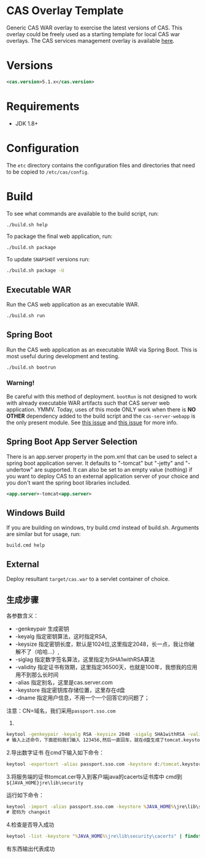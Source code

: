 CAS Overlay Template
============================

Generic CAS WAR overlay to exercise the latest versions of CAS. This overlay could be freely used as a starting template for local CAS war overlays. The CAS services management overlay is available [here](https://github.com/apereo/cas-services-management-overlay).

# Versions

```xml
<cas.version>5.1.x</cas.version>
```

# Requirements
* JDK 1.8+

# Configuration

The `etc` directory contains the configuration files and directories that need to be copied to `/etc/cas/config`.

# Build

To see what commands are available to the build script, run:

```bash
./build.sh help
```

To package the final web application, run:

```bash
./build.sh package
```

To update `SNAPSHOT` versions run:

```bash
./build.sh package -U
```


## Executable WAR

Run the CAS web application as an executable WAR.

```bash
./build.sh run
```

## Spring Boot

Run the CAS web application as an executable WAR via Spring Boot. This is most useful during development and testing.

```bash
./build.sh bootrun
```

### Warning!

Be careful with this method of deployment. `bootRun` is not designed to work with already executable WAR artifacts such that CAS server web application. YMMV. Today, uses of this mode ONLY work when there is **NO OTHER** dependency added to the build script and the `cas-server-webapp` is the only present module. See [this issue](https://github.com/apereo/cas/issues/2334) and [this issue](https://github.com/spring-projects/spring-boot/issues/8320) for more info.


## Spring Boot App Server Selection
There is an app.server property in the pom.xml that can be used to select a spring boot application server.
It defaults to "-tomcat" but "-jetty" and "-undertow" are supported. 
It can also be set to an empty value (nothing) if you want to deploy CAS to an external application server of your choice and you don't want the spring boot libraries included. 

```xml
<app.server>-tomcat<app.server>
```

## Windows Build
If you are building on windows, try build.cmd instead of build.sh. Arguments are similar but for usage, run:  

```
build.cmd help
```

## External

Deploy resultant `target/cas.war`  to a servlet container of choice.


## 生成步骤
各参数含义：
  * -genkeypair 生成密钥
  * -keyalg 指定密钥算法，这时指定RSA,
  * -keysize 指定密钥长度，默认是1024位,这里指定2048，长一点，我让你破解不了（哈哈...）,
  * -siglag 指定数字签名算法，这里指定为SHA1withRSA算法
  * -validity 指定证书有效期，这里指定36500天，也就是100年，我想我的应用用不到那么长时间
  * -alias 指定别名，这里是cas.server.com
  * -keystore 指定密钥库存储位置，这里存在d盘
  * -dname 指定用户信息，不用一个一个回答它的问题了；

  注意：CN=域名，我们采用`passport.sso.com`

1.
```cmd
keytool -genkeypair -keyalg RSA -keysize 2048 -sigalg SHA1withRSA -validity 36500 -alias passport.sso.com -keystore d:/tomcat.keystore -dname "CN=passport.sso.com,OU=sunrizetech,O=esaleb,L=GuangZhou,ST=GuangDong,C=CN"
# 输入上述命令，下面密码我们输入 123456,然后一直回车，就在d盘生成了tomcat.keystore文件；
```

2.导出数字证书
  在cmd下输入如下命令：
```cmd
keytool -exportcert -alias passport.sso.com -keystore d:/tomcat.keystore  -file d:/tomcat.cer -rfc
```

3.将服务端的证书tomcat.cer导入到客户端java的cacerts证书库中
cmd到 `${JAVA_HOME}jre\lib\security`

运行如下命令：
```cmd
keytool -import -alias passport.sso.com -keystore %JAVA_HOME%\jre\lib\security\cacerts -file d:/tomcat.cer -trustcacerts
# 密码为 changeit
```

4.检查是否导入成功
```cmd
keytool -list -keystore "%JAVA_HOME%\jre\lib\security\cacerts" | findstr/i server
```
有东西输出代表成功